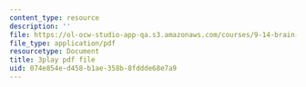 ```yaml
---
content_type: resource
description: ''
file: https://ol-ocw-studio-app-qa.s3.amazonaws.com/courses/9-14-brain-structure-and-its-origins-spring-2014/074e854ed458b1ae358b8fddde68e7a9_555123.pdf
file_type: application/pdf
resourcetype: Document
title: 3play pdf file
uid: 074e854e-d458-b1ae-358b-8fddde68e7a9
---
```

